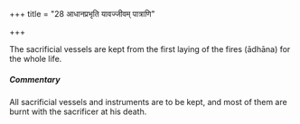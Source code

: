+++
title = "28 आधानप्रभृति यावज्जीवम् पात्राणि"

+++

The sacrificial vessels are kept from the first laying of the fires (ādhāna) for the whole life.

#####  Commentary

All sacrificial vessels and instruments are to be kept, and most of them are burnt with the sacrificer at his death.
